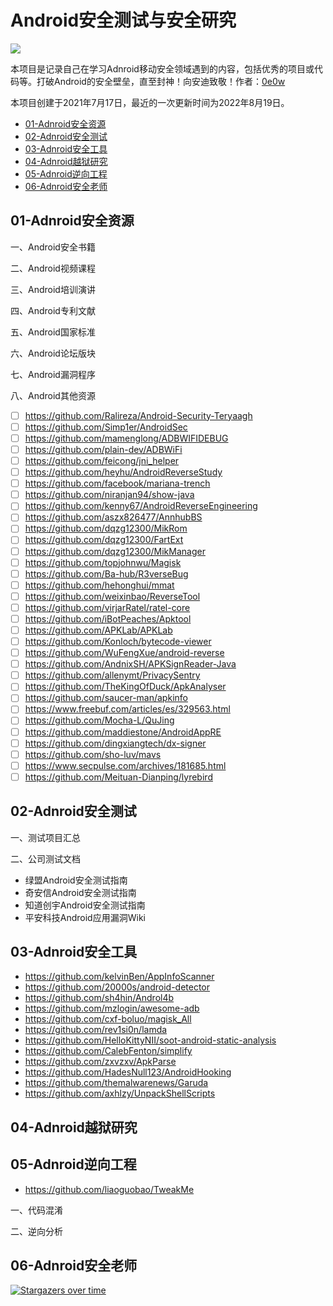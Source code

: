 # Android安全测试与安全研究

![](https://socialify.git.ci/APKTeam/AndroidSecurity/image?description=1&font=Inter&forks=1&issues=1&name=1&owner=1&pattern=Floating%20Cogs&pulls=1&stargazers=1&theme=Light)

本项目是记录自己在学习Adnroid移动安全领域遇到的内容，包括优秀的项目或代码等。打破Android的安全壁垒，直至封神！向安迪致敬！作者：[0e0w](https://github.com/0e0w)

本项目创建于2021年7月17日，最近的一次更新时间为2022年8月19日。

- [01-Adnroid安全资源]()
- [02-Adnroid安全测试]()
- [03-Adnroid安全工具]()
- [04-Adnroid越狱研究]()
- [05-Adnroid逆向工程]()
- [06-Adnroid安全老师]()

## 01-Adnroid安全资源

一、Android安全书籍

二、Android视频课程

三、Android培训演讲

四、Android专利文献

五、Android国家标准

六、Android论坛版块

七、Android漏洞程序

八、Android其他资源
- [ ] https://github.com/Ralireza/Android-Security-Teryaagh
- [ ] https://github.com/Simp1er/AndroidSec
- [ ] https://github.com/mamenglong/ADBWIFIDEBUG
- [ ] https://github.com/plain-dev/ADBWiFi
- [ ] https://github.com/feicong/jni_helper
- [ ] https://github.com/heyhu/AndroidReverseStudy
- [ ] https://github.com/facebook/mariana-trench
- [ ] https://github.com/niranjan94/show-java
- [ ] https://github.com/kenny67/AndroidReverseEngineering
- [ ] https://github.com/aszx826477/AnnhubBS
- [ ] https://github.com/dqzg12300/MikRom
- [ ] https://github.com/dqzg12300/FartExt
- [ ] https://github.com/dqzg12300/MikManager
- [ ] https://github.com/topjohnwu/Magisk
- [ ] https://github.com/Ba-hub/R3verseBug
- [ ] https://github.com/hehonghui/mmat
- [ ] https://github.com/weixinbao/ReverseTool
- [ ] https://github.com/virjarRatel/ratel-core
- [ ] https://github.com/iBotPeaches/Apktool
- [ ] https://github.com/APKLab/APKLab
- [ ] https://github.com/Konloch/bytecode-viewer
- [ ] https://github.com/WuFengXue/android-reverse
- [ ] https://github.com/AndnixSH/APKSignReader-Java
- [ ] https://github.com/allenymt/PrivacySentry
- [ ] https://github.com/TheKingOfDuck/ApkAnalyser
- [ ] https://github.com/saucer-man/apkinfo
- [ ] https://www.freebuf.com/articles/es/329563.html
- [ ] https://github.com/Mocha-L/QuJing
- [ ] https://github.com/maddiestone/AndroidAppRE
- [ ] https://github.com/dingxiangtech/dx-signer
- [ ] https://github.com/sho-luv/mavs
- [ ] https://www.secpulse.com/archives/181685.html
- [ ] https://github.com/Meituan-Dianping/lyrebird

## 02-Adnroid安全测试

一、测试项目汇总

二、公司测试文档
- 绿盟Android安全测试指南
- 奇安信Android安全测试指南
- 知道创宇Android安全测试指南
- 平安科技Android应用漏洞Wiki

## 03-Adnroid安全工具

- https://github.com/kelvinBen/AppInfoScanner
- https://github.com/20000s/android-detector
- https://github.com/sh4hin/Androl4b
- https://github.com/mzlogin/awesome-adb
- https://github.com/cxf-boluo/magisk_All
- https://github.com/rev1si0n/lamda
- https://github.com/HelloKittyNII/soot-android-static-analysis
- https://github.com/CalebFenton/simplify
- https://github.com/zxvzxv/ApkParse
- https://github.com/HadesNull123/AndroidHooking
- https://github.com/themalwarenews/Garuda
- https://github.com/axhlzy/UnpackShellScripts

## 04-Adnroid越狱研究

## 05-Adnroid逆向工程

- https://github.com/liaoguobao/TweakMe

一、代码混淆

二、逆向分析

## 06-Adnroid安全老师

[![Stargazers over time](https://starchart.cc//APKTeam/AndroidSecurity.svg)](https://starchart.cc/APKTeam/AndroidSecurity)